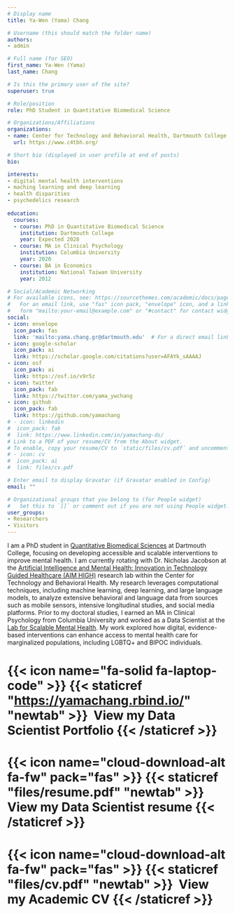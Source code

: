 ```yaml
---
# Display name
title: Ya-Wen (Yama) Chang

# Username (this should match the folder name)
authors:
- admin

# Full name (for SEO)
first_name: Ya-Wen (Yama)
last_name: Chang

# Is this the primary user of the site?
superuser: true

# Role/position
role: PhD Student in Quantitative Biomedical Science

# Organizations/Affiliations
organizations:
- name: Center for Technology and Behavioral Health, Dartmouth College
  url: https://www.c4tbh.org/

# Short bio (displayed in user profile at end of posts)
bio: 

interests:
- digital mental health interventions
- maching learning and deep learning
- health disparities
- psychedelics research
  
education:
  courses:
  - course: PhD in Quantitative Biomedical Science
    institution: Dartmouth College
    year: Expected 2028
  - course: MA in Clinical Psychology
    institution: Columbia University
    year: 2020
  - course: BA in Economics
    institution: National Taiwan University
    year: 2012

# Social/Academic Networking
# For available icons, see: https://sourcethemes.com/academic/docs/page-builder/#icons
#   For an email link, use "fas" icon pack, "envelope" icon, and a link in the
#   form "mailto:your-email@example.com" or "#contact" for contact widget.
social:
- icon: envelope
  icon_pack: fas
  link: 'mailto:yama.chang.gr@dartmouth.edu'  # For a direct email link, use "mailto:test@example.org".
- icon: google-scholar
  icon_pack: ai
  link: https://scholar.google.com/citations?user=AFAYk_sAAAAJ
- icon: osf
  icon_pack: ai
  link: https://osf.io/v9r5z
- icon: twitter
  icon_pack: fab
  link: https://twitter.com/yama_ywchang
- icon: github
  icon_pack: fab
  link: https://github.com/yamachang
# - icon: linkedin
#  icon_pack: fab
#  link: https://www.linkedin.com/in/yamachang-ds/
# Link to a PDF of your resume/CV from the About widget.
# To enable, copy your resume/CV to `static/files/cv.pdf` and uncomment the lines below.
# - icon: cv
#  icon_pack: ai
#  link: files/cv.pdf

# Enter email to display Gravatar (if Gravatar enabled in Config)
email: ""

# Organizational groups that you belong to (for People widget)
#   Set this to `[]` or comment out if you are not using People widget.
user_groups:
- Researchers
- Visitors
---
```


I am a PhD student in [Quantitative Biomedical Sciences](https://geiselmed.dartmouth.edu/qbs/) at Dartmouth College, focusing on developing accessible and scalable interventions to improve mental health. I am currently rotating with Dr. Nicholas Jacobson at the [Artificial Intelligence and Mental Health: Innovation in Technology Guided Healthcare (AIM HIGH)](https://geiselmed.dartmouth.edu/jacobsonlab/) research lab within the Center for Technology and Behavioral Health. My research leverages computational techniques, including machine learning, deep learning, and large language models, to analyze extensive behavioral and language data from sources such as mobile sensors, intensive longitudinal studies, and social media platforms. Prior to my doctoral studies, I earned an MA in Clinical Psychology from Columbia University and worked as a Data Scientist at the [Lab for Scalable Mental Health](https://www.schleiderlab.org/). My work explored how digital, evidence-based interventions can enhance access to mental health care for marginalized populations, including LGBTQ+ and BIPOC individuals.

# {{< icon name="fa-solid fa-laptop-code" >}} {{< staticref "https://yamachang.rbind.io/" "newtab" >}}&nbsp; View my Data Scientist Portfolio {{< /staticref >}} <br/>
# {{< icon name="cloud-download-alt fa-fw" pack="fas" >}} {{< staticref "files/resume.pdf" "newtab" >}}&nbsp; View my Data Scientist resume {{< /staticref >}} <br/>
# {{< icon name="cloud-download-alt fa-fw" pack="fas" >}} {{< staticref "files/cv.pdf" "newtab" >}}&nbsp; View my Academic CV {{< /staticref >}} <br/>
